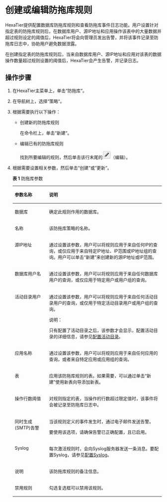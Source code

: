 # 创建或编辑防拖库规则<a name="dbss_01_0177"></a>

HexaTier提供配置数据库防拖库规则和查看防拖库事件日志功能。用户设置针对指定表的防拖库规则后，在数据库用户、源IP地址和应用操作该表中的大量数据并超过规则设定的阈值后，HexaTier将会向管理员发出告警，并将该事件记录至防拖库日志中，协助用户避免数据泄露。

在创建指定表的防拖库规则后，当来自数据库用户、源IP地址和应用对该表的数据操作数量超过规则设置的阈值后，HexaTier会产生告警，并记录日志。

## 操作步骤<a name="zh-cn_topic_0180960193_s6e143e9d0ce848ca981f257fb7d41d7e"></a>

1.  在HexaTier主菜单上，单击“防拖库“。
2.  在导航树上，选择“策略“。
3.  根据需要执行以下操作：
    -   创建新的防拖库规则

        在命令栏上，单击“新建“。

    -   编辑已有的防拖库规则

        找到所要编辑的规则，然后单击该行末尾的![](figures/icon-edit.png)（编辑）。


4.  根据需要设置相关参数，然后单击“创建“或“更新“。

    **表 1**  防拖库参数

    <a name="zh-cn_topic_0180960193_t92f3e55297cb4d708d001de79199984b"></a>
    <table><thead align="left"><tr id="zh-cn_topic_0180960193_r754068bcac8940e185d1f9cc5fa7fdb5"><th class="cellrowborder" valign="top" width="23%" id="mcps1.2.3.1.1"><p id="zh-cn_topic_0180960193_a554738ba265c479582a865933fcd3bad"><a name="zh-cn_topic_0180960193_a554738ba265c479582a865933fcd3bad"></a><a name="zh-cn_topic_0180960193_a554738ba265c479582a865933fcd3bad"></a>参数名称</p>
    </th>
    <th class="cellrowborder" valign="top" width="77%" id="mcps1.2.3.1.2"><p id="zh-cn_topic_0180960193_a758baa83ac7a40839ee4bdda3aa0ca76"><a name="zh-cn_topic_0180960193_a758baa83ac7a40839ee4bdda3aa0ca76"></a><a name="zh-cn_topic_0180960193_a758baa83ac7a40839ee4bdda3aa0ca76"></a>说明</p>
    </th>
    </tr>
    </thead>
    <tbody><tr id="zh-cn_topic_0180960193_r1a3a185e39a0409b9b34eeab76419bbd"><td class="cellrowborder" valign="top" width="23%" headers="mcps1.2.3.1.1 "><p id="zh-cn_topic_0180960193_a491543b6a8c34bcabe655453fa418367"><a name="zh-cn_topic_0180960193_a491543b6a8c34bcabe655453fa418367"></a><a name="zh-cn_topic_0180960193_a491543b6a8c34bcabe655453fa418367"></a>数据库</p>
    </td>
    <td class="cellrowborder" valign="top" width="77%" headers="mcps1.2.3.1.2 "><p id="zh-cn_topic_0180960193_ad36b283c3dce40ab8419ced8257c307e"><a name="zh-cn_topic_0180960193_ad36b283c3dce40ab8419ced8257c307e"></a><a name="zh-cn_topic_0180960193_ad36b283c3dce40ab8419ced8257c307e"></a>确定此规则作用的数据库。</p>
    </td>
    </tr>
    <tr id="zh-cn_topic_0180960193_row108541154141015"><td class="cellrowborder" valign="top" width="23%" headers="mcps1.2.3.1.1 "><p id="zh-cn_topic_0180960193_p209798511017"><a name="zh-cn_topic_0180960193_p209798511017"></a><a name="zh-cn_topic_0180960193_p209798511017"></a>名称</p>
    </td>
    <td class="cellrowborder" valign="top" width="77%" headers="mcps1.2.3.1.2 "><p id="zh-cn_topic_0180960193_p189793512109"><a name="zh-cn_topic_0180960193_p189793512109"></a><a name="zh-cn_topic_0180960193_p189793512109"></a>该防拖库策略的名称。</p>
    </td>
    </tr>
    <tr id="zh-cn_topic_0180960193_r67ee4e7d090a4b8a902b93866869afab"><td class="cellrowborder" valign="top" width="23%" headers="mcps1.2.3.1.1 "><p id="zh-cn_topic_0180960193_adc878a11aced4f6b9ee46ff47d34e219"><a name="zh-cn_topic_0180960193_adc878a11aced4f6b9ee46ff47d34e219"></a><a name="zh-cn_topic_0180960193_adc878a11aced4f6b9ee46ff47d34e219"></a>源IP地址</p>
    </td>
    <td class="cellrowborder" valign="top" width="77%" headers="mcps1.2.3.1.2 "><p id="zh-cn_topic_0180960193_zh-cn_topic_0076429780_p144779165593"><a name="zh-cn_topic_0180960193_zh-cn_topic_0076429780_p144779165593"></a><a name="zh-cn_topic_0180960193_zh-cn_topic_0076429780_p144779165593"></a>通过设置该参数，用户可以将规则应用于来自任何IP的查询，或仅应用于来自特定IP地址、IP范围或IP地址组的查询。用户可以单击<span class="uicontrol" id="zh-cn_topic_0180960193_uf9139545a31c4085b06c16c5740ab965"><a name="zh-cn_topic_0180960193_uf9139545a31c4085b06c16c5740ab965"></a><a name="zh-cn_topic_0180960193_uf9139545a31c4085b06c16c5740ab965"></a>“新建”</span>来创建新的源IP地址或IP范围。</p>
    </td>
    </tr>
    <tr id="zh-cn_topic_0180960193_r8d7005191edb4016bc12290ed1970ec7"><td class="cellrowborder" valign="top" width="23%" headers="mcps1.2.3.1.1 "><p id="zh-cn_topic_0180960193_a8bdbf10de858477bb2dc8aba10b8324d"><a name="zh-cn_topic_0180960193_a8bdbf10de858477bb2dc8aba10b8324d"></a><a name="zh-cn_topic_0180960193_a8bdbf10de858477bb2dc8aba10b8324d"></a>数据库用户名</p>
    </td>
    <td class="cellrowborder" valign="top" width="77%" headers="mcps1.2.3.1.2 "><p id="zh-cn_topic_0180960193_a739206be82de4f769134622fa82335ee"><a name="zh-cn_topic_0180960193_a739206be82de4f769134622fa82335ee"></a><a name="zh-cn_topic_0180960193_a739206be82de4f769134622fa82335ee"></a>通过设置该参数，用户可以将规则应用于来自任何数据库用户的查询，或仅应用于特定用户或用户组的查询。</p>
    </td>
    </tr>
    <tr id="zh-cn_topic_0180960193_row57609360227"><td class="cellrowborder" valign="top" width="23%" headers="mcps1.2.3.1.1 "><p id="zh-cn_topic_0180960193_ad703537439ff4dbaa56a9926371309ca"><a name="zh-cn_topic_0180960193_ad703537439ff4dbaa56a9926371309ca"></a><a name="zh-cn_topic_0180960193_ad703537439ff4dbaa56a9926371309ca"></a>活动目录用户</p>
    </td>
    <td class="cellrowborder" valign="top" width="77%" headers="mcps1.2.3.1.2 "><p id="zh-cn_topic_0180960193_a6ef8f02512034121ad1d77535b6afa0f"><a name="zh-cn_topic_0180960193_a6ef8f02512034121ad1d77535b6afa0f"></a><a name="zh-cn_topic_0180960193_a6ef8f02512034121ad1d77535b6afa0f"></a>通过设置该参数，用户可以将规则应用于来自任何活动目录用户的查询，或仅用于特定活动目录用户或用户组的查询。</p>
    <div class="note" id="zh-cn_topic_0180960193_n402f66f692024bc69a23f88de363dac1"><a name="zh-cn_topic_0180960193_n402f66f692024bc69a23f88de363dac1"></a><a name="zh-cn_topic_0180960193_n402f66f692024bc69a23f88de363dac1"></a><span class="notetitle"> 说明： </span><div class="notebody"><p id="zh-cn_topic_0180960193_zh-cn_topic_0076429722_p5717533161"><a name="zh-cn_topic_0180960193_zh-cn_topic_0076429722_p5717533161"></a><a name="zh-cn_topic_0180960193_zh-cn_topic_0076429722_p5717533161"></a>只有配置了活动目录之后，该参数才会显示，配置活动目录的详细信息，请参见<a href="配置活动目录.md">配置活动目录</a>。</p>
    </div></div>
    </td>
    </tr>
    <tr id="zh-cn_topic_0180960193_r75a3ad75bc6d42429816dc70ce753fe7"><td class="cellrowborder" valign="top" width="23%" headers="mcps1.2.3.1.1 "><p id="zh-cn_topic_0180960193_a6b4aa9cb56b3466093add7a648b1b02f"><a name="zh-cn_topic_0180960193_a6b4aa9cb56b3466093add7a648b1b02f"></a><a name="zh-cn_topic_0180960193_a6b4aa9cb56b3466093add7a648b1b02f"></a>应用名称</p>
    </td>
    <td class="cellrowborder" valign="top" width="77%" headers="mcps1.2.3.1.2 "><p id="zh-cn_topic_0180960193_zh-cn_topic_0076429780_p047751615590"><a name="zh-cn_topic_0180960193_zh-cn_topic_0076429780_p047751615590"></a><a name="zh-cn_topic_0180960193_zh-cn_topic_0076429780_p047751615590"></a>通过设置该参数，用户可以将规则应用于来自任何应用的查询，或者来自特定应用或应用组的查询。</p>
    </td>
    </tr>
    <tr id="zh-cn_topic_0180960193_r74cc1c6573b6420085d2dcedcbe52b57"><td class="cellrowborder" valign="top" width="23%" headers="mcps1.2.3.1.1 "><p id="zh-cn_topic_0180960193_a8495d4159e9d4434bf690389d787a447"><a name="zh-cn_topic_0180960193_a8495d4159e9d4434bf690389d787a447"></a><a name="zh-cn_topic_0180960193_a8495d4159e9d4434bf690389d787a447"></a>表</p>
    </td>
    <td class="cellrowborder" valign="top" width="77%" headers="mcps1.2.3.1.2 "><p id="zh-cn_topic_0180960193_zh-cn_topic_0076429780_p947811675912"><a name="zh-cn_topic_0180960193_zh-cn_topic_0076429780_p947811675912"></a><a name="zh-cn_topic_0180960193_zh-cn_topic_0076429780_p947811675912"></a>应用该防拖库规则的表。如果需要，可以通过单击“新建”使用新表向导添加新表。</p>
    </td>
    </tr>
    <tr id="zh-cn_topic_0180960193_row149664172217"><td class="cellrowborder" valign="top" width="23%" headers="mcps1.2.3.1.1 "><p id="zh-cn_topic_0180960193_p109617413226"><a name="zh-cn_topic_0180960193_p109617413226"></a><a name="zh-cn_topic_0180960193_p109617413226"></a>操作行数阈值</p>
    </td>
    <td class="cellrowborder" valign="top" width="77%" headers="mcps1.2.3.1.2 "><p id="zh-cn_topic_0180960193_p149618418227"><a name="zh-cn_topic_0180960193_p149618418227"></a><a name="zh-cn_topic_0180960193_p149618418227"></a>对规则指定的表，当操作的行数超过限定值时，该事件将会被记录至防拖库日志中。</p>
    </td>
    </tr>
    <tr id="zh-cn_topic_0180960193_r36942763eed5445e8d0cf9a427621ecf"><td class="cellrowborder" valign="top" width="23%" headers="mcps1.2.3.1.1 "><p id="zh-cn_topic_0180960193_aeef8cddc6009482e80d5df1bf2bae922"><a name="zh-cn_topic_0180960193_aeef8cddc6009482e80d5df1bf2bae922"></a><a name="zh-cn_topic_0180960193_aeef8cddc6009482e80d5df1bf2bae922"></a>同时生成(SMTP)告警</p>
    </td>
    <td class="cellrowborder" valign="top" width="77%" headers="mcps1.2.3.1.2 "><p id="zh-cn_topic_0180960193_aaf677f7cdb4647b2923005a9a8d8f6e4"><a name="zh-cn_topic_0180960193_aaf677f7cdb4647b2923005a9a8d8f6e4"></a><a name="zh-cn_topic_0180960193_aaf677f7cdb4647b2923005a9a8d8f6e4"></a>当该规则定义的事件发生时，通过电子邮件发送告警。</p>
    <p id="zh-cn_topic_0180960193_zh-cn_topic_0076429780_p247714160595"><a name="zh-cn_topic_0180960193_zh-cn_topic_0076429780_p247714160595"></a><a name="zh-cn_topic_0180960193_zh-cn_topic_0076429780_p247714160595"></a>要使用该选项，请确保告警已正确配置，且已启用。</p>
    </td>
    </tr>
    <tr id="zh-cn_topic_0180960193_rbfee852e8199492eb297bafaf3aa246c"><td class="cellrowborder" valign="top" width="23%" headers="mcps1.2.3.1.1 "><p id="zh-cn_topic_0180960193_a5ce59cc5b3844096894e959ab1def389"><a name="zh-cn_topic_0180960193_a5ce59cc5b3844096894e959ab1def389"></a><a name="zh-cn_topic_0180960193_a5ce59cc5b3844096894e959ab1def389"></a>Syslog</p>
    </td>
    <td class="cellrowborder" valign="top" width="77%" headers="mcps1.2.3.1.2 "><p id="zh-cn_topic_0180960193_a6b9c0471800b4b458f360cb894500def"><a name="zh-cn_topic_0180960193_a6b9c0471800b4b458f360cb894500def"></a><a name="zh-cn_topic_0180960193_a6b9c0471800b4b458f360cb894500def"></a>每次激活规则时，会向Syslog服务器发送一条消息。要配置Syslog，请参见<a href="配置Syslog.md">配置Syslog</a>。</p>
    </td>
    </tr>
    <tr id="zh-cn_topic_0180960193_rcae2339b45b043b5af815f3bc0df9939"><td class="cellrowborder" valign="top" width="23%" headers="mcps1.2.3.1.1 "><p id="zh-cn_topic_0180960193_p1678591016243"><a name="zh-cn_topic_0180960193_p1678591016243"></a><a name="zh-cn_topic_0180960193_p1678591016243"></a>说明</p>
    </td>
    <td class="cellrowborder" valign="top" width="77%" headers="mcps1.2.3.1.2 "><p id="zh-cn_topic_0180960193_p4785181010244"><a name="zh-cn_topic_0180960193_p4785181010244"></a><a name="zh-cn_topic_0180960193_p4785181010244"></a>该防拖库规则的备注信息。</p>
    </td>
    </tr>
    <tr id="zh-cn_topic_0180960193_row2345156113020"><td class="cellrowborder" valign="top" width="23%" headers="mcps1.2.3.1.1 "><p id="zh-cn_topic_0180960193_a77830ae16ee847239cc5ffed5d7d4aaf"><a name="zh-cn_topic_0180960193_a77830ae16ee847239cc5ffed5d7d4aaf"></a><a name="zh-cn_topic_0180960193_a77830ae16ee847239cc5ffed5d7d4aaf"></a>禁用规则</p>
    </td>
    <td class="cellrowborder" valign="top" width="77%" headers="mcps1.2.3.1.2 "><p id="zh-cn_topic_0180960193_ad78a0a408fcc4540a72e8db646f2df9d"><a name="zh-cn_topic_0180960193_ad78a0a408fcc4540a72e8db646f2df9d"></a><a name="zh-cn_topic_0180960193_ad78a0a408fcc4540a72e8db646f2df9d"></a>勾选复选框可以禁用该规则。</p>
    </td>
    </tr>
    </tbody>
    </table>


